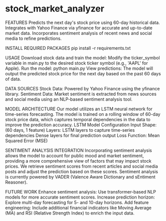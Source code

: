 # stock_market_analyzer

FEATURES Predicts the next day's stock price using 60-day historical data. Integrates with Yahoo Finance via yfinance for accurate and up-to-date market data. Incorporates sentiment analysis of recent news and social media to refine predictions.

INSTALL REQUIRED PACKAGES pip install -r requirements.txt

USAGE Download stock data and train the model: Modify the ticker_symbol variable in main.py to the desired stock ticker symbol (e.g., 'AAPL' for Apple). Run the model: python main.py View predictions: The model will output the predicted stock price for the next day based on the past 60 days of data.

DATA SOURCES Stock Data: Powered by Yahoo Finance using the yfinance library. Sentiment Data: Market sentiment is extracted from news sources and social media using an NLP-based sentiment analysis tool.

MODEL ARCHITECTURE Our model utilizes an LSTM neural network for time-series forecasting. The model is trained on a rolling window of 60-day stock price data, which captures temporal dependencies in the data to improve the prediction accuracy. LSTM Model Configuration Input Shape: (60 days, 1 feature) Layers: LSTM layers to capture time-series dependencies Dense layers for final prediction output Loss Function: Mean Squared Error (MSE)

SENTIMENT ANALYSIS INTEGRATION Incorporating sentiment analysis allows the model to account for public mood and market sentiment, providing a more comprehensive view of factors that may impact stock prices. We retrieve sentiment scores from recent articles and social media posts and adjust the prediction based on these scores. Sentiment analysis is currently powered by VADER (Valence Aware Dictionary and sEntiment Reasoner).

FUTURE WORK Enhance sentiment analysis: Use transformer-based NLP models for more accurate sentiment scores. Increase prediction horizon: Explore multi-day forecasting for 5- and 10-day horizons. Add feature engineering: Include additional financial indicators like Moving Average (MA) and RSI (Relative Strength Index) to enrich the input data.
